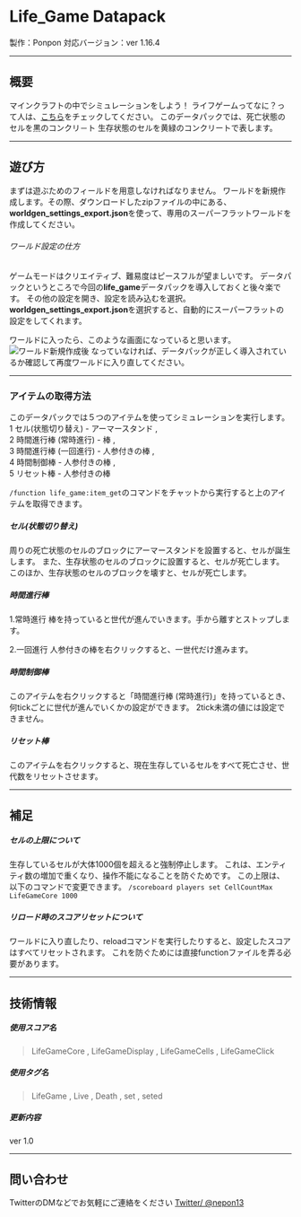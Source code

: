 # Life_Game Datapack
製作：Ponpon
対応バージョン：ver 1.16.4

---
## 概要
マインクラフトの中でシミュレーションをしよう！
ライフゲームってなに？って人は、[こちら](https://ja.wikipedia.org/wiki/ライフゲーム "Wikipedia - ライフゲーム")をチェックしてください。
このデータパックでは、死亡状態のセルを黒のコンクリ－ト 生存状態のセルを黄緑のコンクリートで表します。

---
## 遊び方
まずは遊ぶためのフィールドを用意しなければなりません。
ワールドを新規作成します。その際、ダウンロードしたzipファイルの中にある、**worldgen_settings_export.json**を使って、専用のスーパーフラットワールドを作成してください。

###### ワールド設定の仕方
ゲームモードはクリエイティブ、難易度はピースフルが望ましいです。
データパックというところで今回の**life_game**データパックを導入しておくと後々楽です。
その他の設定を開き、設定を読み込むを選択。**worldgen_settings_export.json**を選択すると、自動的にスーパーフラットの設定をしてくれます。

ワールドに入ったら、このような画面になっていると思います。
![ワールド新規作成後](http://uploader.sakura.ne.jp/src/up178230.png)
なっていなければ、データパックが正しく導入されているか確認して再度ワールドに入り直してください。

---
### アイテムの取得方法
このデータパックでは５つのアイテムを使ってシミュレーションを実行します。
1 セル(状態切り替え) - アーマースタンド ,  
2 時間進行棒 (常時進行) - 棒 ,  
3 時間進行棒 (一回進行) - 人参付きの棒 ,  
4 時間制御棒 - 人参付きの棒 ,  
5 リセット棒 - 人参付きの棒  
    
`/function life_game:item_get`のコマンドをチャットから実行すると上のアイテムを取得できます。

##### セル(状態切り替え)
周りの死亡状態のセルのブロックにアーマースタンドを設置すると、セルが誕生します。
また、生存状態のセルのブロックに設置すると、セルが死亡します。
このほか、生存状態のセルのブロックを壊すと、セルが死亡します。

##### 時間進行棒
  1.常時進行
棒を持っていると世代が進んでいきます。手から離すとストップします。

  2.一回進行
人参付きの棒を右クリックすると、一世代だけ進みます。

##### 時間制御棒
このアイテムを右クリックすると「時間進行棒 (常時進行)」を持っているとき、何tickごとに世代が進んでいくかの設定ができます。
2tick未満の値には設定できません。

##### リセット棒
このアイテムを右クリックすると、現在生存しているセルをすべて死亡させ、世代数をリセットさせます。

---
## 補足
##### セルの上限について
生存しているセルが大体1000個を超えると強制停止します。
これは、エンティティ数の増加で重くなり、操作不能になることを防ぐためです。
この上限は、以下のコマンドで変更できます。
`/scoreboard players set CellCountMax LifeGameCore 1000`

##### リロード時のスコアリセットについて
ワールドに入り直したり、reloadコマンドを実行したりすると、設定したスコアはすべてリセットされます。
これを防ぐためには直接functionファイルを弄る必要があります。

---
## 技術情報
##### 使用スコア名

>LifeGameCore ,
>LifeGameDisplay ,
>LifeGameCells ,
>LifeGameClick

##### 使用タグ名
>LifeGame ,
>Live ,
>Death ,
>set ,
>seted

##### 更新内容
ver 1.0

---
## 問い合わせ
TwitterのDMなどでお気軽にご連絡をください
[Twitter/ @nepon13](twitter.com/nepon13)
